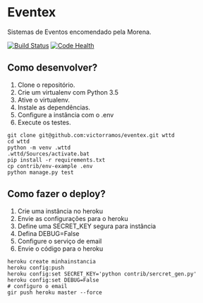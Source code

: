 # Eventex

Sistemas de Eventos encomendado pela Morena.

[![Build Status](https://travis-ci.org/vrangelramos/wttd.svg?branch=master)](https://travis-ci.org/vrangelramos/wttd)
[![Code Health](https://landscape.io/github/vrangelramos/wttd/master/landscape.svg?style=flat)](https://landscape.io/github/vrangelramos/wttd/master)

## Como desenvolver?

1. Clone o repositório.
2. Crie um virtualenv com Python 3.5
3. Ative o virtualenv.
4. Instale as dependências.
5. Configure a instância com o .env
6. Execute os testes.

```console
git clone git@github.com:victorramos/eventex.git wttd
cd wttd
python -m venv .wttd
.wttd/Sources/activate.bat
pip install -r requirements.txt
cp contrib/env-example .env
python manage.py test
```

## Como fazer o deploy?

1. Crie uma instância no heroku
2. Envie as configurações para o heroku
3. Define uma SECRET_KEY segura para instância
4. Defina DEBUG=False
5. Configure o serviço de email
6. Envie o código para o heroku

```
heroku create minhainstancia
heroku config:push
heroku config:set SECRET_KEY='python contrib/sercret_gen.py'
heroku config:set DEBUG=False
# configuro o email
gir push heroku master --force
```